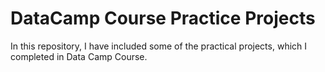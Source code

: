 # DataCamp Course Practice Projects
In this repository, I have included some of the practical projects, which I completed in Data Camp Course.
